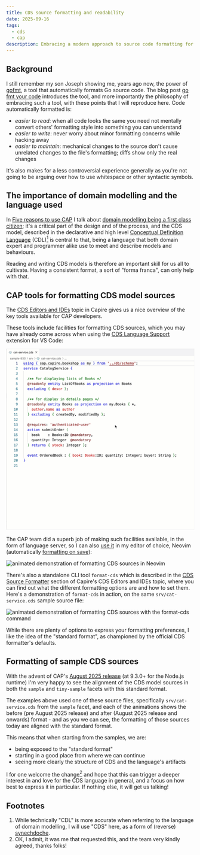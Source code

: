```yaml
---
title: CDS source formatting and readability
date: 2025-09-16
tags:
  - cds
  - cap
description: Embracing a modern approach to source code formatting for human-centric modelling in CAP
---
```


## Background

I still remember my son Joseph showing me, years ago now, the power of [gofmt](https://pkg.go.dev/cmd/gofmt), a tool that automatically formats Go source code. The blog post [go fmt your code](https://go.dev/blog/gofmt) introduces the tool, and more importantly the philosophy of embracing such a tool, with these points that I will reproduce here. Code automatically formatted is:

- _easier to read_: when all code looks the same you need not mentally convert others' formatting style into something you can understand
- _easier to write_: never worry about minor formatting concerns while hacking away
- _easier to maintain_: mechanical changes to the source don't cause unrelated changes to the file's formatting; diffs show only the real changes

It's also makes for a less controversial experience generally as you're not going to be arguing over how to use whitespace or other syntactic symbols.

## The importance of domain modelling and the language used

In [Five reasons to use CAP](/blog/posts/2024/11/07/five-reasons-to-use-cap/) I talk about [domain modelling being a first class citizen](https://qmacro.org/blog/posts/2024/11/07/five-reasons-to-use-cap/#2-domain-modelling-is-a-first-class-citizen); it's a critical part of the design and of the process, and the CDS model, described in the declarative and high level [Conceptual Definition Language](https://cap.cloud.sap/docs/cds/cdl) (CDL)[<sup>1</sup>](#footnotes) is central to that, being a language that both domain expert and programmer alike use to meet and describe models and behaviours.

Reading and writing CDS models is therefore an important skill for us all to cultivate. Having a consistent format, a sort of "forma franca", can only help with that.

## CAP tools for formatting CDS model sources

The [CDS Editors and IDEs](https://cap.cloud.sap/docs/tools/cds-editors) topic in Capire gives us a nice overview of the key tools available for CAP developers.

These tools include facilities for formatting CDS sources, which you may have already come across when using the [CDS Language Support](https://marketplace.visualstudio.com/items?itemName=SAPSE.vscode-cds) extension for VS Code:

![animated demonstration of formatting CDS sources in VS Code](/images/2025/09/vs-code-cds-format.gif)

The CAP team did a superb job of making such facilities available, in the form of language server, so I can also [use it](https://github.com/qmacro/dotfiles/blob/2620e2d0995c8b3529d2dc4768e4d4cac0db94b2/config/nvim/lsp/cds.lua) in my editor of choice, Neovim (automatically [formatting on save](https://github.com/qmacro/dotfiles/blob/2620e2d0995c8b3529d2dc4768e4d4cac0db94b2/config/nvim/init.lua#L14-L23)):

![animated demonstration of formatting CDS sources in Neovim](/images/2025/09/neovim-cds-format.gif)

There's also a standalone CLI tool `format-cds` which is described in the [CDS Source Formatter](https://cap.cloud.sap/docs/tools/cds-editors#cds-formatter) section of Capire's CDS Editors and IDEs topic, where you can find out what the different formatting options are and how to set them. Here's a demonstration of `format-cds` in action, on the same `srv/cat-service.cds` sample source file:

![animated demonstration of formatting CDS sources with the format-cds command](/images/2025/09/format-cds-example.gif)

While there are plenty of options to express your formatting preferences, I like the idea of the "standard format", as championed by the official CDS formatter's defaults.

## Formatting of sample CDS sources

With the advent of CAP's [August 2025 release](https://cap.cloud.sap/docs/releases/aug25) (at 9.3.0+ for the Node.js runtime) I'm very happy to see the alignment of the CDS model sources in both the `sample` and `tiny-sample` facets with this standard format.

The examples above used one of these source files, specifically `srv/cat-service.cds` from the `sample` facet, and each of the animations shows the before (pre August 2025 release) and after (August 2025 release and onwards) format - and as you we can see, the formatting of those sources today are aligned with the standard format.

This means that when starting from the samples, we are:

- being exposed to the "standard format"
- starting in a good place from where we can continue
- seeing more clearly the structure of CDS and the language's artifacts

I for one welcome the change[<sup>2</sup>](#footnotes) and hope that this can trigger a deeper interest in and love for the CDS language in general, and a focus on how best to express it in particular. If nothing else, it will get us talking!

## Footnotes

1. While technically "CDL" is more accurate when referring to the language of domain modelling, I will use "CDS" here, as a form of (reverse) [synechdoche](https://en.wikipedia.org/wiki/Synecdoche).
1. OK, I admit, it was me that requested this, and the team very kindly agreed, thanks folks!
